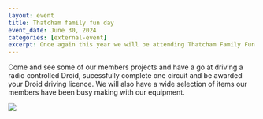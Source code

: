 ```yaml
---
layout: event
title: Thatcham family fun day
event_date: June 30, 2024
categories: [external-event]
excerpt: Once again this year we will be attending Thatcham Family Fun Day on Henwick Worthy Sports Field.
---
```


Come and see some of our members projects and have a go at driving a radio controlled Droid, sucessfully complete one circuit and be awarded your Droid driving licence. We will also have a wide selection of items our members have been busy making with our equipment.

![](/nhsite/images/family-fun-23.png)



